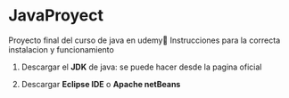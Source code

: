 # JavaProyect
Proyecto final del curso de java en udemy🤣
Instrucciones para la correcta instalacion y funcionamiento
1. Descargar el <b>JDK</b> de java: se puede hacer desde la pagina oficial</p>
2. Descargar <b>Eclipse IDE</b> o <b> Apache netBeans</b>
